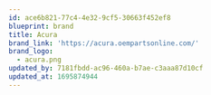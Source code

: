 ```yaml
---
id: ace6b821-77c4-4e32-9cf5-30663f452ef8
blueprint: brand
title: Acura
brand_link: 'https://acura.oempartsonline.com/'
brand_logo:
  - acura.png
updated_by: 7181fbdd-ac96-460a-b7ae-c3aaa87d10cf
updated_at: 1695874944
---
```

